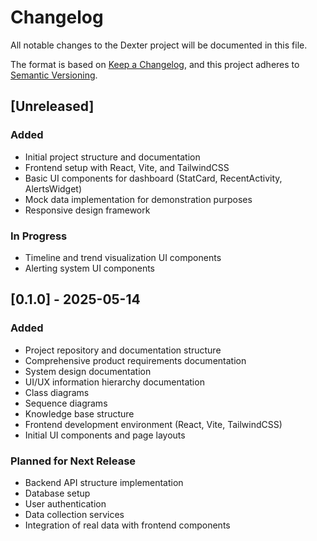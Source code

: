 # Changelog

All notable changes to the Dexter project will be documented in this file.

The format is based on [Keep a Changelog](https://keepachangelog.com/en/1.0.0/),
and this project adheres to [Semantic Versioning](https://semver.org/spec/v2.0.0.html).

## [Unreleased]

### Added
- Initial project structure and documentation
- Frontend setup with React, Vite, and TailwindCSS
- Basic UI components for dashboard (StatCard, RecentActivity, AlertsWidget)
- Mock data implementation for demonstration purposes
- Responsive design framework

### In Progress
- Timeline and trend visualization UI components
- Alerting system UI components

## [0.1.0] - 2025-05-14

### Added
- Project repository and documentation structure
- Comprehensive product requirements documentation
- System design documentation
- UI/UX information hierarchy documentation
- Class diagrams
- Sequence diagrams
- Knowledge base structure
- Frontend development environment (React, Vite, TailwindCSS)
- Initial UI components and page layouts

### Planned for Next Release
- Backend API structure implementation
- Database setup
- User authentication
- Data collection services
- Integration of real data with frontend components